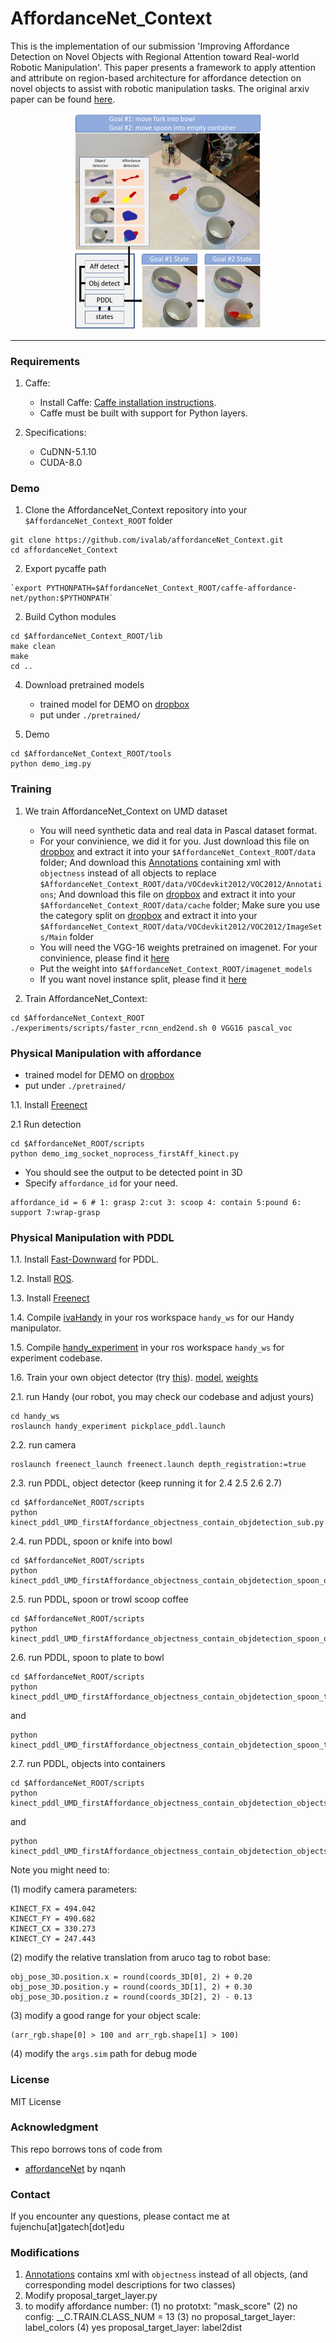 # AffordanceNet_Context
This is the implementation of our submission 'Improving Affordance Detection on Novel Objects with Regional Attention toward Real-world Robotic Manipulation'. This paper presents a framework to apply attention and attribute on region-based architecture for affordance detection on novel objects to assist with robotic manipulation tasks. The original arxiv paper can be found [here](https://arxiv.org/pdf/1909.05770.pdf).

<p align="center">
<img src="https://github.com/ivalab/affordanceNet_Context/blob/master/fig/concept_plot_pddl.png" alt="drawing" width="300"/>
</p>

------------------------------------

### Requirements

1. Caffe:
	- Install Caffe: [Caffe installation instructions](http://caffe.berkeleyvision.org/installation.html).
	- Caffe must be built with support for Python layers.

2. Specifications:
	- CuDNN-5.1.10
	- CUDA-8.0


### Demo

1. Clone the AffordanceNet_Context repository into your `$AffordanceNet_Context_ROOT` folder
```
git clone https://github.com/ivalab/affordanceNet_Context.git
cd affordanceNet_Context
```

2. Export pycaffe path
```
`export PYTHONPATH=$AffordanceNet_Context_ROOT/caffe-affordance-net/python:$PYTHONPATH`
```

2. Build Cython modules
```
cd $AffordanceNet_Context_ROOT/lib
make clean
make
cd ..
```

4. Download pretrained models
    - trained model for DEMO on [dropbox](https://www.dropbox.com/s/4wai7v9j6jp7pge/vgg16_faster_rcnn_iter_110000_pam_7attribute.caffemodel?dl=0) 
    - put under `./pretrained/`

5. Demo
```
cd $AffordanceNet_Context_ROOT/tools
python demo_img.py
```
	
### Training
1. We train AffordanceNet_Context on UMD dataset
	- You will need synthetic data and real data in Pascal dataset format. 
	- For your convinience, we did it for you. Just download this file on [dropbox](https://www.dropbox.com/s/zfgn3jo8b2zid7a/VOCdevkit2012.tar.gz?dl=0) and extract it into your `$AffordanceNet_Context_ROOT/data` folder; And download this [Annotations](https://www.dropbox.com/home/gt/IVAlab/Deep_Learning_Project/data/affordanceNovel/Annotations_objectness) containing xml with `objectness` instead of all objects to replace `$AffordanceNet_Context_ROOT/data/VOCdevkit2012/VOC2012/Annotations`; And download this file on [dropbox](https://www.dropbox.com/s/zfgn3jo8b2zid7a/VOCdevkit2012.tar.gz?dl=0) and extract it into your `$AffordanceNet_Context_ROOT/data/cache` folder; Make sure you use the category split on [dropbox](https://www.dropbox.com/sh/bahp8aci3ejpytx/AAAlLD1L31XVuOSPzffNJkHya?dl=0) and extract it into your `$AffordanceNet_Context_ROOT/data/VOCdevkit2012/VOC2012/ImageSets/Main` folder
	- You will need the VGG-16 weights pretrained on imagenet. For your convinience, please find it [here](https://www.dropbox.com/s/i4kv0vgn078d1jb/VGG16.v2.caffemodel?dl=0)
	- Put the weight into `$AffordanceNet_Context_ROOT/imagenet_models`
	- If you want novel instance split, please find it [here](https://www.dropbox.com/sh/ya5n61prbc8ftum/AABABu3mqQW438BldvVUYmwoa?dl=0)

2. Train AffordanceNet_Context:
```
cd $AffordanceNet_Context_ROOT
./experiments/scripts/faster_rcnn_end2end.sh 0 VGG16 pascal_voc
```


### Physical Manipulation with affordance
- trained model for DEMO on [dropbox](https://www.dropbox.com/s/2pymk87dzu1io24/vgg16_faster_rcnn_iter.caffemodel?dl=0) 
- put under `./pretrained/`

1.1. Install [Freenect](https://github.com/OpenKinect/libfreenect)


2.1  Run detection
```
cd $AffordanceNet_ROOT/scripts
python demo_img_socket_noprocess_firstAff_kinect.py
```
- You should see the output to be detected point in 3D 
- Specify `affordance_id` for your need.  
```
affordance_id = 6 # 1: grasp 2:cut 3: scoop 4: contain 5:pound 6: support 7:wrap-grasp
```

### Physical Manipulation with PDDL
1.1. Install [Fast-Downward](https://github.com/danfis/fast-downward) for PDDL.

1.2. Install [ROS](http://wiki.ros.org/ROS/Introduction).

1.3. Install [Freenect](https://github.com/OpenKinect/libfreenect)

1.4. Compile [ivaHandy](https://github.com/ivaROS/ivaHandy) in your ros workspace `handy_ws` for our Handy manipulator.

1.5. Compile [handy_experiment](https://github.com/ivaROS/handy_experiment) in your ros workspace `handy_ws` for experiment codebase.

1.6. Train your own object detector (try [this](https://github.com/endernewton/tf-faster-rcnn)). [model](https://drive.google.com/file/d/1ji1c554ZFmGMP6028NKTTSjjDOokeAgd/view?usp=sharing), [weights](https://drive.google.com/file/d/1KZ2e56VXnIlbH4YWR_EaH7TFHVA3wJMa/view?usp=sharing)


2.1. run Handy (our robot, you may check our codebase and adjust yours)
```
cd handy_ws
roslaunch handy_experiment pickplace_pddl.launch
```
2.2. run camera
```
roslaunch freenect_launch freenect.launch depth_registration:=true
```

2.3. run PDDL, object detector (keep running it for 2.4 2.5 2.6 2.7)
```
cd $AffordanceNet_ROOT/scripts
python kinect_pddl_UMD_firstAffordance_objectness_contain_objdetection_sub.py
```

2.4. run PDDL, spoon or knife into bowl
```
cd $AffordanceNet_ROOT/scripts
python kinect_pddl_UMD_firstAffordance_objectness_contain_objdetection_spoon_or_knife_in_bowl.py
```

2.5. run PDDL, spoon or trowl scoop coffee
```
cd $AffordanceNet_ROOT/scripts
python kinect_pddl_UMD_firstAffordance_objectness_contain_objdetection_spoon_or_knife_in_bowl.py
```

2.6. run PDDL, spoon to plate to bowl
```
cd $AffordanceNet_ROOT/scripts
python kinect_pddl_UMD_firstAffordance_objectness_contain_objdetection_spoon_to_plate_to_bowl.py
```
and 
```
python kinect_pddl_UMD_firstAffordance_objectness_contain_objdetection_spoon_to_plate_to_bowl2.py
```

2.7. run PDDL, objects into containers
```
cd $AffordanceNet_ROOT/scripts
python kinect_pddl_UMD_firstAffordance_objectness_contain_objdetection_objects_into_containers.py
```
and 
```
python kinect_pddl_UMD_firstAffordance_objectness_contain_objdetection_objects_into_containers2.py
```


Note you might need to:

(1) modify camera parameters:
```
KINECT_FX = 494.042
KINECT_FY = 490.682
KINECT_CX = 330.273
KINECT_CY = 247.443
```
(2) modify the relative translation from aruco tag to robot base:
```
obj_pose_3D.position.x = round(coords_3D[0], 2) + 0.20
obj_pose_3D.position.y = round(coords_3D[1], 2) + 0.30
obj_pose_3D.position.z = round(coords_3D[2], 2) - 0.13 
```

(3) modify a good range for your object scale:
```
(arr_rgb.shape[0] > 100 and arr_rgb.shape[1] > 100)
```

(4) modify the `args.sim` path for debug mode




### License
MIT License

### Acknowledgment
This repo borrows tons of code from
- [affordanceNet](https://github.com/nqanh/affordance-net) by nqanh


### Contact
If you encounter any questions, please contact me at fujenchu[at]gatech[dot]edu


### Modifications
1. [Annotations](https://www.dropbox.com/home/gt/IVAlab/Deep_Learning_Project/data/affordanceNovel/Annotations_objectness) contains xml with `objectness` instead of all objects, (and corresponding model descriptions for two classes)   
2. Modify proposal_target_layer.py
3. to modify affordance number: (1) no prototxt: "mask_score" (2) no config: __C.TRAIN.CLASS_NUM = 13 (3) no proposal_target_layer: label_colors (4) yes proposal_target_layer: label2dist



